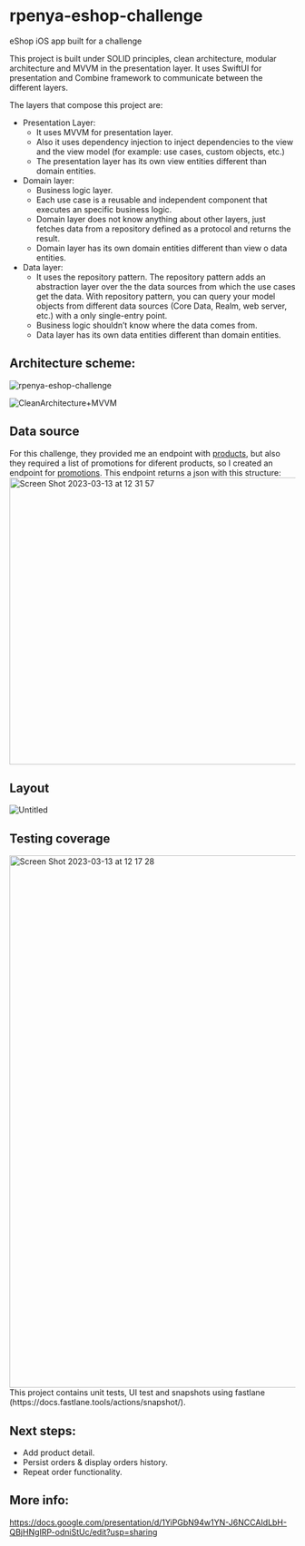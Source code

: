 # rpenya-eshop-challenge
eShop iOS app built for a challenge

This project is built under SOLID principles, clean architecture, modular architecture and MVVM in the presentation layer. It uses SwiftUI for presentation and Combine framework to communicate between the different layers.

The layers that compose this project are:
- Presentation Layer:
    - It uses MVVM for presentation layer.
    - Also it uses dependency injection to inject dependencies to the view and the view model (for example: use cases, custom objects, etc.)
    - The presentation layer has its own view entities different than domain entities.
- Domain layer:
    - Business logic layer.
    - Each use case is a reusable and independent component that executes an specific business logic.
    - Domain layer does not know anything about other layers, just fetches data from a repository defined as a protocol and returns the result.
    - Domain layer has its own domain entities different than view o data entities. 
- Data layer:
    - It uses the repository pattern. The repository pattern adds an abstraction layer over the the data sources from which the use cases get the data. With repository pattern, you can query your model objects from different data sources (Core Data, Realm, web server, etc.) with a only single-entry point.
    - Business logic shouldn’t know where the data comes from.
    - Data layer has its own data entities different than domain entities. 

## Architecture scheme:
![rpenya-eshop-challenge](https://user-images.githubusercontent.com/28446011/224689432-744d7c3e-8f95-4598-bcab-406a0e38e077.png)

![CleanArchitecture+MVVM](https://user-images.githubusercontent.com/28446011/224698151-d5e3e50c-c808-4e06-bf3d-f4b735d1cb77.png)

## Data source
For this challenge, they provided me an endpoint with [products](https://gist.githubusercontent.com/palcalde/6c19259bd32dd6aafa327fa557859c2f/raw/ba51779474a150ee4367cda4f4ffacdcca479887/Products.json), but also they required a list of promotions for diferent products, so I created an endpoint for [promotions](https://gist.githubusercontent.com/raulpenya/bd43e4cabd6afbb95ca965eb684fce4a/raw/e5ff063e927943af3485666caa60ce87673cff78/Promotions.json).
This endpoint returns a json with this structure:
<img width="506" alt="Screen Shot 2023-03-13 at 12 31 57" src="https://user-images.githubusercontent.com/28446011/224690085-44286cd3-3692-4762-adb9-1eacf0cefc1a.png">

## Layout
![Untitled](https://user-images.githubusercontent.com/28446011/224695078-c2d1bfc0-34b3-49bd-a11f-5407bb960582.png)

## Testing coverage
<img width="938" alt="Screen Shot 2023-03-13 at 12 17 28" src="https://user-images.githubusercontent.com/28446011/224689566-c8c9874a-26c3-471c-b40f-54df1f6515b4.png">
This project contains unit tests, UI test and snapshots using fastlane (https://docs.fastlane.tools/actions/snapshot/).

## Next steps:
- Add product detail.
- Persist orders & display orders history.
- Repeat order functionality. 

## More info:
https://docs.google.com/presentation/d/1YiPGbN94w1YN-J6NCCAIdLbH-QBjHNgIRP-odniStUc/edit?usp=sharing
